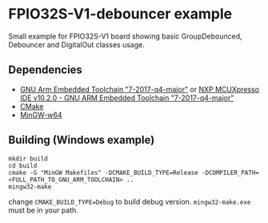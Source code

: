 # FPIO32S-V1-debouncer example
Small example for FPIO32S-V1 board showing basic GroupDebounced, Debouncer and DigitalOut classes usage.

## Dependencies

- [GNU Arm Embedded Toolchain "7-2017-q4-major"](https://developer.arm.com/open-source/gnu-toolchain/gnu-rm/downloads) or [NXP MCUXpresso IDE v10.2.0 - GNU ARM Embedded Toolchain "7-2017-q4-major"](https://www.nxp.com/support/developer-resources/software-development-tools/mcuxpresso-software-and-tools/mcuxpresso-integrated-development-environment-ide:MCUXpresso-IDE?tab=Design_Tools_Tab#nogo)
- [CMake](https://cmake.org/download/)
- [MinGW-w64](https://sourceforge.net/projects/mingw-w64)

## Building (Windows example)

```
mkdir build
cd build
cmake -G "MinGW Makefiles" -DCMAKE_BUILD_TYPE=Release -DCOMPILER_PATH=<FULL_PATH_TO_GNU_ARM_TOOLCHAIN> ..
mingw32-make
```

change `CMAKE_BUILD_TYPE=Debug` to build debug version.
`mingw32-make.exe` must be in your path.
